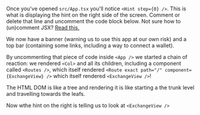 Once you've opened `src/App.tsx` you'll notice `<Hint step={0} />`. This is what is displaying the hint on the right side of the screen. Comment or delete that line and uncomment the code block below. Not sure how to (un)comment JSX? [Read this.](https://wesbos.com/react-jsx-comments)

We now have a banner (warning us to use this app at our own risk) and a top bar (containing some links, including a way to connect a wallet).

By uncommenting that piece of code inside `<App />` we started a chain of reaction: we rendered `<Col>` and all its children, including a component called `<Routes />`, which itself rendered `<Route exact path="/" component={ExchangeView} />` which itself rendered `<ExchangeView />`!

The HTML DOM is like a tree and rendering it is like starting a the trunk level and travelling towards the leafs.

Now wthe hint on the right is telling us to look at `<ExchangeView />`